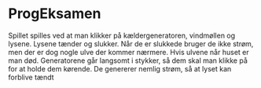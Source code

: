 # ProgEksamen

Spillet spilles ved at man klikker på kældergeneratoren, vindmøllen og lysene. Lysene tænder og slukker. Når de er slukkede bruger de ikke strøm, men der er dog nogle ulve der kommer nærmere. Hvis ulvene når huset er man død. Generatorene går langsomt i stykker, så dem skal man klikke på for at holde dem kørende. De genererer nemlig strøm, så at lyset kan forblive tændt
